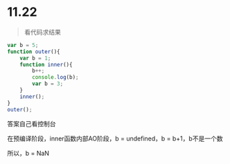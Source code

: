 # 11.22

> 看代码求结果

```javascript
var b = 5;
function outer(){
    var b = 1;
    function inner(){
        b++;
        console.log(b);
        var b = 3;
    }
    inner();
}
outer();
```

答案自己看控制台

在预编译阶段，inner函数内部AO阶段，b = undefined，b = b+1，b不是一个数

所以，b = NaN